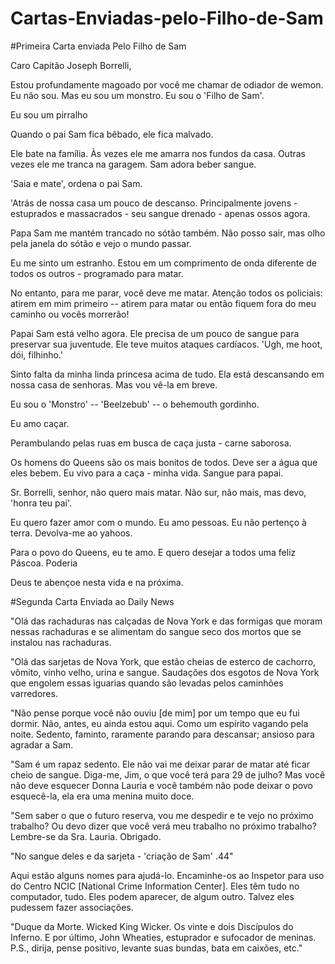 # Cartas-Enviadas-pelo-Filho-de-Sam

#Primeira Carta enviada Pelo Filho de Sam


Caro Capitão Joseph Borrelli,

Estou profundamente magoado por você me chamar de odiador de wemon. Eu não sou. Mas eu sou um monstro. Eu sou o 'Filho de Sam'. 

Eu sou um pirralho

Quando o pai Sam fica bêbado, ele fica malvado. 

Ele bate na família. Às vezes ele me amarra nos fundos da casa. Outras vezes ele me tranca na garagem. Sam adora beber sangue.

'Saia e mate', ordena o pai Sam.

'Atrás de nossa casa um pouco de descanso. Principalmente jovens - estuprados e massacrados - seu sangue drenado - apenas ossos agora.

Papa Sam me mantém trancado no sótão também. Não posso sair, mas olho pela janela do sótão e vejo o mundo passar.

Eu me sinto um estranho. Estou em um comprimento de onda diferente de todos os outros - programado para matar.

No entanto, para me parar, você deve me matar. Atenção todos os policiais: atirem em mim primeiro -- atirem para matar ou então fiquem fora do meu caminho ou vocês morrerão!

Papai Sam está velho agora. Ele precisa de um pouco de sangue para preservar sua juventude. Ele teve muitos ataques cardíacos. 'Ugh, me hoot, dói, filhinho.'

Sinto falta da minha linda princesa acima de tudo. Ela está descansando em nossa casa de senhoras. Mas vou vê-la em breve.

Eu sou o 'Monstro' -- 'Beelzebub' -- o behemouth gordinho.

Eu amo caçar. 

Perambulando pelas ruas em busca de caça justa - carne saborosa. 

Os homens do Queens são os mais bonitos de todos. Deve ser a água que eles bebem. Eu vivo para a caça - minha vida. Sangue para papai.

Sr. Borrelli, senhor, não quero mais matar. Não sur, não mais, mas devo, 'honra teu pai'.

Eu quero fazer amor com o mundo. Eu amo pessoas. Eu não pertenço à terra. Devolva-me ao yahoos.

Para o povo do Queens, eu te amo. E quero desejar a todos uma feliz Páscoa. Poderia

Deus te abençoe nesta vida e na próxima.


#Segunda Carta Enviada ao Daily News


"Olá das rachaduras nas calçadas de Nova York e das formigas que moram nessas rachaduras e se alimentam do sangue seco dos mortos que se instalou nas rachaduras.

"Olá das sarjetas de Nova York, que estão cheias de esterco de cachorro, vômito, vinho velho, urina e sangue. Saudações dos esgotos de Nova York que engolem essas iguarias quando são levadas pelos caminhões varredores.

"Não pense porque você não ouviu [de mim] por um tempo que eu fui dormir. Não, antes, eu ainda estou aqui. Como um espírito vagando pela noite. Sedento, faminto, raramente parando para descansar; ansioso para agradar a Sam.

"Sam é um rapaz sedento. Ele não vai me deixar parar de matar até ficar cheio de sangue. Diga-me, Jim, o que você terá para 29 de julho? Mas você não deve esquecer Donna Lauria e você também não pode deixar o povo esquecê-la, ela era uma menina muito doce.

"Sem saber o que o futuro reserva, vou me despedir e te vejo no próximo trabalho? Ou devo dizer que você verá meu trabalho no próximo trabalho? Lembre-se da Sra. Lauria. Obrigado.

"No sangue deles e da sarjeta - 'criação de Sam' .44"

Aqui estão alguns nomes para ajudá-lo. Encaminhe-os ao Inspetor para uso do Centro NCIC [National Crime Information Center]. Eles têm tudo no computador, tudo. Eles podem aparecer, de algum outro. Talvez eles pudessem fazer associações.

"Duque da Morte. Wicked King Wicker. Os vinte e dois Discípulos do Inferno. E por último, John Wheaties, estuprador e sufocador de meninas. P.S., dirija, pense positivo, levante suas bundas, bata em caixões, etc."
